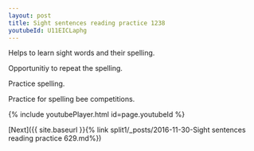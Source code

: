 ```yaml
---
layout: post
title: Sight sentences reading practice 1238
youtubeId: U11EICLaphg
---
```

 
 
Helps to learn sight words and their spelling.

Opportunitiy to repeat the spelling. 

Practice spelling. 
 
Practice for spelling bee competitions. 
 
{% include youtubePlayer.html id=page.youtubeId %}
 
 

[Next]({{ site.baseurl }}{% link  split1/_posts/2016-11-30-Sight sentences reading practice 629.md%})
 
